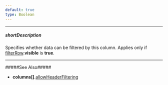 ```yaml
---
default: true
type: Boolean
---
```

---
##### shortDescription
Specifies whether data can be filtered by this column. Applies only if [filterRow](/api-reference/10%20UI%20Widgets/GridBase/1%20Configuration/filterRow '{basewidgetpath}/Configuration/filterRow/').**visible** is **true**.

---
#####See Also#####
- **columns[]**.[allowHeaderFiltering](/api-reference/10%20UI%20Widgets/GridBase/1%20Configuration/columns/allowHeaderFiltering.md '/Documentation/ApiReference/UI_Widgets/dxTreeList/Configuration/columns/#allowHeaderFiltering')